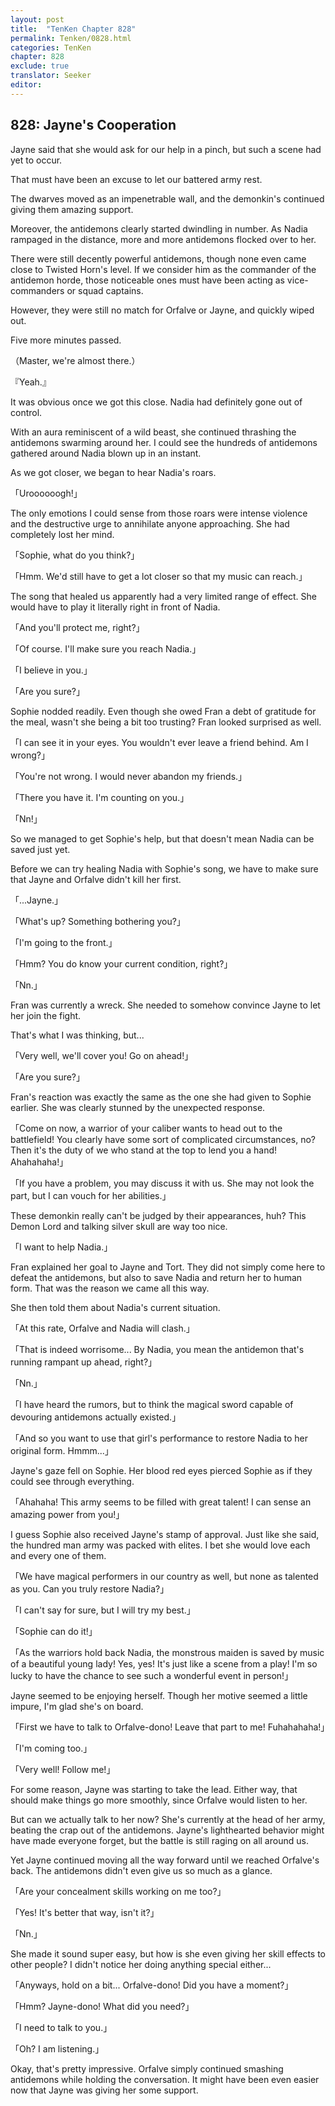 ```yaml
---
layout: post
title:  "TenKen Chapter 828"
permalink: Tenken/0828.html
categories: TenKen
chapter: 828
exclude: true
translator: Seeker
editor: 
---
```

<h2>828: Jayne's Cooperation</h2>

Jayne said that she would ask for our help in a pinch, but such a scene had yet to occur.

That must have been an excuse to let our battered army rest.

The dwarves moved as an impenetrable wall, and the demonkin's continued giving them amazing support.

Moreover, the antidemons clearly started dwindling in number. As Nadia rampaged in the distance, more and more antidemons flocked over to her.

There were still decently powerful antidemons, though none even came close to Twisted Horn's level. If we consider him as the commander of the antidemon horde, those noticeable ones must have been acting as vice-commanders or squad captains.

However, they were still no match for Orfalve or Jayne, and quickly wiped out.

Five more minutes passed.

（Master, we're almost there.）

『Yeah.』

It was obvious once we got this close. Nadia had definitely gone out of control.

With an aura reminiscent of a wild beast, she continued thrashing the antidemons swarming around her. I could see the hundreds of antidemons gathered around Nadia blown up in an instant.

As we got closer, we began to hear Nadia's roars.

「Uroooooogh!」

The only emotions I could sense from those roars were intense violence and the destructive urge to annihilate anyone approaching. She had completely lost her mind.

「Sophie, what do you think?」

「Hmm. We'd still have to get a lot closer so that my music can reach.」

The song that healed us apparently had a very limited range of effect. She would have to play it literally right in front of Nadia.

「And you'll protect me, right?」

「Of course. I'll make sure you reach Nadia.」

「I believe in you.」

「Are you sure?」

Sophie nodded readily. Even though she owed Fran a debt of gratitude for the meal, wasn't she being a bit too trusting? Fran looked surprised as well.

「I can see it in your eyes. You wouldn't ever leave a friend behind. Am I wrong?」

「You're not wrong. I would never abandon my friends.」

「There you have it. I'm counting on you.」

「Nn!」

So we managed to get Sophie's help, but that doesn't mean Nadia can be saved just yet.

Before we can try healing Nadia with Sophie's song, we have to make sure that Jayne and Orfalve didn't kill her first.

「...Jayne.」

「What's up? Something bothering you?」

「I'm going to the front.」

「Hmm? You do know your current condition, right?」

「Nn.」

Fran was currently a wreck. She needed to somehow convince Jayne to let her join the fight.

That's what I was thinking, but...

「Very well, we'll cover you! Go on ahead!」

「Are you sure?」

Fran's reaction was exactly the same as the one she had given to Sophie earlier. She was clearly stunned by the unexpected response.

「Come on now, a warrior of your caliber wants to head out to the battlefield! You clearly have some sort of complicated circumstances, no? Then it's the duty of we who stand at the top to lend you a hand! Ahahahaha!」

「If you have a problem, you may discuss it with us. She may not look the part, but I can vouch for her abilities.」

These demonkin really can't be judged by their appearances, huh? This Demon Lord and talking silver skull are way too nice.

「I want to help Nadia.」

Fran explained her goal to Jayne and Tort. They did not simply come here to defeat the antidemons, but also to save Nadia and return her to human form. That was the reason we came all this way.

She then told them about Nadia's current situation.

「At this rate, Orfalve and Nadia will clash.」

「That is indeed worrisome... By Nadia, you mean the antidemon that's running rampant up ahead, right?」

「Nn.」

「I have heard the rumors, but to think the magical sword capable of devouring antidemons actually existed.」

「And so you want to use that girl's performance to restore Nadia to her original form. Hmmm...」

Jayne's gaze fell on Sophie. Her blood red eyes pierced Sophie as if they could see through everything.

「Ahahaha! This army seems to be filled with great talent! I can sense an amazing power from you!」

I guess Sophie also received Jayne's stamp of approval. Just like she said, the hundred man army was packed with elites. I bet she would love each and every one of them.

「We have magical performers in our country as well, but none as talented as you. Can you truly restore Nadia?」

「I can't say for sure, but I will try my best.」

「Sophie can do it!」

「As the warriors hold back Nadia, the monstrous maiden is saved by music of a beautiful young lady! Yes, yes! It's just like a scene from a play! I'm so lucky to have the chance to see such a wonderful event in person!」

Jayne seemed to be enjoying herself. Though her motive seemed a little impure, I'm glad she's on board.

「First we have to talk to Orfalve-dono! Leave that part to me! Fuhahahaha!」

「I'm coming too.」

「Very well! Follow me!」

For some reason, Jayne was starting to take the lead. Either way, that should make things go more smoothly, since Orfalve would listen to her.

But can we actually talk to her now? She's currently at the head of her army, beating the crap out of the antidemons. Jayne's lighthearted behavior might have made everyone forget, but the battle is still raging on all around us.

Yet Jayne continued moving all the way forward until we reached Orfalve's back. The antidemons didn't even give us so much as a glance.

「Are your concealment skills working on me too?」

「Yes! It's better that way, isn't it?」

「Nn.」

She made it sound super easy, but how is she even giving her skill effects to other people? I didn't notice her doing anything special either...

「Anyways, hold on a bit... Orfalve-dono! Did you have a moment?」

「Hmm? Jayne-dono! What did you need?」

「I need to talk to you.」

「Oh? I am listening.」

Okay, that's pretty impressive. Orfalve simply continued smashing antidemons while holding the conversation. It might have been even easier now that Jayne was giving her some support.



